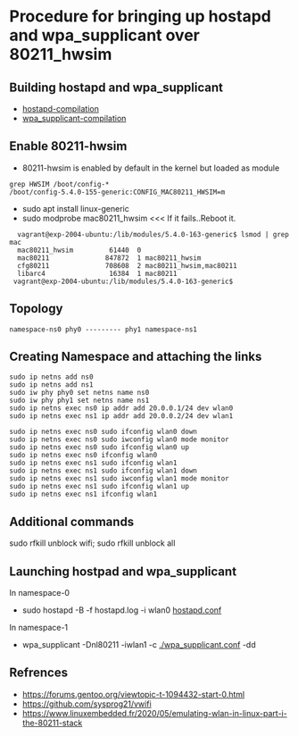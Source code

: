   # Procedure for bringing up hostapd and wpa_supplicant over 80211_hwsim

  ## Building hostapd and wpa_supplicant
  * [hostapd-compilation](https://github.com/panyogesh/integration-magma/blob/main/utils/Radiusexperiments/hostpad_bringup.md)
  * [wpa_supplicant-compilation](https://github.com/panyogesh/integration-magma/blob/main/utils/Radiusexperiments/wpa_supplicant_bringup.md)

  ## Enable 80211-hwsim
  * 80211-hwsim is enabled by default in the kernel but loaded as module
  ```
  grep HWSIM /boot/config-*
  /boot/config-5.4.0-155-generic:CONFIG_MAC80211_HWSIM=m
  ```
  * sudo apt install linux-generic
  * sudo modprobe mac80211_hwsim  <<< If it fails..Reboot it.
   ```
     vagrant@exp-2004-ubuntu:/lib/modules/5.4.0-163-generic$ lsmod | grep mac
     mac80211_hwsim         61440  0
     mac80211              847872  1 mac80211_hwsim
     cfg80211              708608  2 mac80211_hwsim,mac80211
     libarc4                16384  1 mac80211
    vagrant@exp-2004-ubuntu:/lib/modules/5.4.0-163-generic$
   ```

  ## Topology
  ```namespace-ns0 phy0 --------- phy1 namespace-ns1```
  
  ## Creating Namespace and attaching the links

  ```
  sudo ip netns add ns0
  sudo ip netns add ns1
  sudo iw phy phy0 set netns name ns0
  sudo iw phy phy1 set netns name ns1
  sudo ip netns exec ns0 ip addr add 20.0.0.1/24 dev wlan0
  sudo ip netns exec ns1 ip addr add 20.0.0.2/24 dev wlan1

  sudo ip netns exec ns0 sudo ifconfig wlan0 down
  sudo ip netns exec ns0 sudo iwconfig wlan0 mode monitor
  sudo ip netns exec ns0 sudo ifconfig wlan0 up
  sudo ip netns exec ns0 ifconfig wlan0
  sudo ip netns exec ns1 sudo ifconfig wlan1
  sudo ip netns exec ns1 sudo ifconfig wlan1 down
  sudo ip netns exec ns1 sudo iwconfig wlan1 mode monitor
  sudo ip netns exec ns1 sudo ifconfig wlan1 up
  sudo ip netns exec ns1 ifconfig wlan1
  ```

  ## Additional commands
  sudo rfkill unblock wifi; sudo rfkill unblock all

  ## Launching hostpad and wpa_supplicant
   In namespace-0
   * sudo  hostapd -B -f hostapd.log -i wlan0 [hostapd.conf](https://github.com/panyogesh/integration-magma/blob/main/utils/Radiusexperiments/80211_hw_sim/configuration_files/hostpad_running_config)

   In namespace-1
   * wpa_supplicant -Dnl80211 -iwlan1 -c [./wpa_supplicant.conf](https://github.com/panyogesh/integration-magma/blob/main/utils/Radiusexperiments/80211_hw_sim/configuration_files/wpa_supplicant_running_config) -dd    

 ## Refrences
 * https://forums.gentoo.org/viewtopic-t-1094432-start-0.html
 * https://github.com/sysprog21/vwifi
 * https://www.linuxembedded.fr/2020/05/emulating-wlan-in-linux-part-i-the-80211-stack
